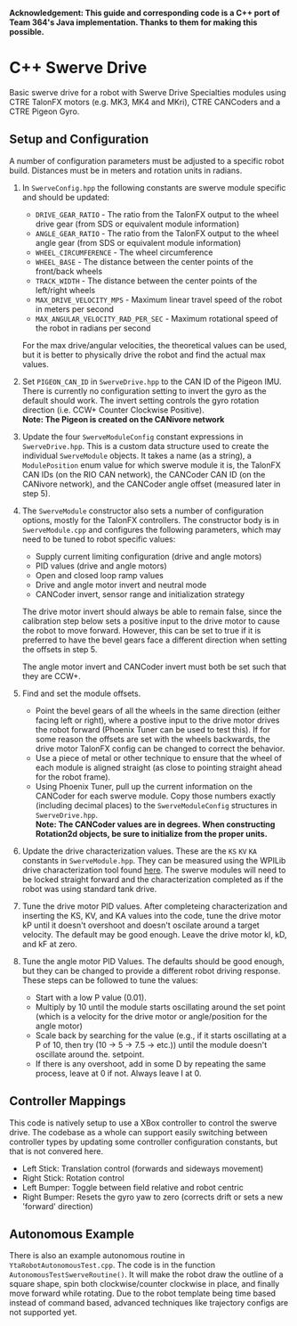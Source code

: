**Acknowledgement: This guide and corresponding code is a C++ port of Team 364's Java implementation.  Thanks to them for making this possible.**

# C++ Swerve Drive

Basic swerve drive for a robot with Swerve Drive Specialties modules using CTRE TalonFX motors (e.g. MK3, MK4 and MKri), CTRE CANCoders and a CTRE Pigeon Gyro.

**Setup and Configuration**
----
A number of configuration parameters must be adjusted to a specific robot build.  Distances must be in meters and rotation units in radians.

1. In ```SwerveConfig.hpp``` the following constants are swerve module specific and should be updated:
    * ```DRIVE_GEAR_RATIO``` - The ratio from the TalonFX output to the wheel drive gear (from SDS or equivalent module information)
    * ```ANGLE_GEAR_RATIO``` - The ratio from the TalonFX output to the wheel angle gear (from SDS or equivalent module information)
    * ```WHEEL_CIRCUMFERENCE``` - The wheel circumference
    * ```WHEEL_BASE``` - The distance between the center points of the front/back wheels
    * ```TRACK_WIDTH``` - The distance between the center points of the left/right wheels
    * ```MAX_DRIVE_VELOCITY_MPS``` - Maximum linear travel speed of the robot in meters per second
    * ```MAX_ANGULAR_VELOCITY_RAD_PER_SEC``` - Maximum rotational speed of the robot in radians per second

    For the max drive/angular velocities, the theoretical values can be used, but it is better to physically drive the robot and find the actual max values.

2. Set ```PIGEON_CAN_ID``` in ```SwerveDrive.hpp``` to the CAN ID of the Pigeon IMU.  There is currently no configuration setting to invert the gyro as the default should work.  The invert setting controls the gyro rotation direction (i.e. CCW+ Counter Clockwise Positive).
<br><b>Note: The Pigeon is created on the CANivore network</b>

3. Update the four ```SwerveModuleConfig``` constant expressions in ```SwerveDrive.hpp```.  This is a custom data structure used to create the individual ```SwerveModule``` objects.  It takes a name (as a string), a ```ModulePosition``` enum value for which swerve module it is, the TalonFX CAN IDs (on the RIO CAN network), the CANCoder CAN ID (on the CANivore network), and the CANCoder angle offset (measured later in step 5).

4. The ```SwerveModule``` constructor also sets a number of configuration options, mostly for the TalonFX controllers.  The constructor body is in ```SwerveModule.cpp``` and configures the following parameters, which may need to be tuned to robot specific values:
    * Supply current limiting configuration (drive and angle motors)
    * PID values (drive and angle motors)
    * Open and closed loop ramp values
    * Drive and angle motor invert and neutral mode
    * CANCoder invert, sensor range and initialization strategy

    The drive motor invert should always be able to remain false, since the calibration step below sets a positive input to the drive motor to cause the robot to move forward.  However, this can be set to true if it is preferred to have the bevel gears face a different direction when setting the offsets in step 5.

    The angle motor invert and CANCoder invert must both be set such that they are CCW+.

5. Find and set the module offsets.
    * Point the bevel gears of all the wheels in the same direction (either facing left or right), where a postive input to the drive motor drives the robot forward (Phoenix Tuner can be used to test this).  If for some reason the offsets are set with the wheels backwards, the drive motor TalonFX config can be changed to correct the behavior.
    * Use a piece of metal or other technique to ensure that the wheel of each module is aligned straight (as close to pointing straight ahead for the robot frame).
    * Using Phoenix Tuner, pull up the current information on the CANCoder for each swerve module.  Copy those numbers exactly (including decimal places) to the ```SwerveModuleConfig``` structures in ```SwerveDrive.hpp```.
    <br><b>Note: The CANCoder values are in degrees.  When constructing Rotation2d objects, be sure to initialize from the proper units.</b>

6. Update the drive characterization values.  These are the ```KS``` ```KV``` ```KA```  constants in ```SwerveModule.hpp```.  They can be measured using the WPILib drive characterization tool found [here](https://docs.wpilib.org/en/stable/docs/software/wpilib-tools/robot-characterization/introduction.html). The swerve modules will need to be locked straight forward and the characterization completed as if the robot was using standard tank drive.

7. Tune the drive motor PID values.  After completeing characterization and inserting the KS, KV, and KA values into the code, tune the drive motor kP until it doesn't overshoot and doesn't oscilate around a target velocity.  The default may be good enough.  Leave the drive motor kI, kD, and kF at zero.

8. Tune the angle motor PID Values.  The defaults should be good enough, but they can be changed to provide a different robot driving response.  These steps can be followed to tune the values:
    * Start with a low P value (0.01).
    * Multiply by 10 until the module starts oscillating around the set point (which is a velocity for the drive motor or angle/position for the angle motor)
    * Scale back by searching for the value (e.g., if it starts oscillating at a P of 10, then try (10 -> 5 -> 7.5 -> etc.)) until the module doesn't oscillate around the. setpoint.
    * If there is any overshoot, add in some D by repeating the same process, leave at 0 if not. Always leave I at 0.



**Controller Mappings**
----
This code is natively setup to use a XBox controller to control the swerve drive.  The codebase as a whole can support easily switching between controller types by updating some controller configuration constants, but that is not convered here.

* Left Stick: Translation control (forwards and sideways movement)
* Right Stick: Rotation control
* Left Bumper: Toggle between field relative and robot centric
* Right Bumper: Resets the gyro yaw to zero (corrects drift or sets a new 'forward' direction)



**Autonomous Example**
----
There is also an example autonomous routine in ```YtaRobotAutonomousTest.cpp```.  The code is in the function ```AutonomousTestSwerveRoutine()```.  It will make the robot draw the outline of a square shape, spin both clockwise/counter clockwise in place, and finally move forward while rotating.  Due to the robot template being time based instead of command based, advanced techniques like trajectory configs are not supported yet.
